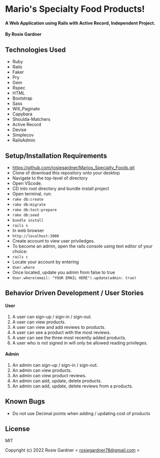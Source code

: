 # Mario's Specialty Food Products!

#### A Web Application using Rails with Active Record, Independent Project.

#### By Rosie Gardner

## Technologies Used

* Ruby
* Rails
* Faker
* Pry
* Gem
* Rspec
* HTML
* Bootstrap
* Sass
* Will_Paginate
* Capybara
* Shoulda-Matchers
* Active Record
* Devise
* Simplecov
* RailsAdmin


## Setup/Installation Requirements

* https://github.com/rosiegardner/Marios_Specialty_Foods.git
* Clone of download this repository onto your desktop
* Navigate to the top-level of directory
* Open VScode.
* CD into root directory and bundle install project
* Open terminal, run: 
* `rake db:create`
* `rake db:migrate`
* `rake db:test:prepare`
* `rake db:seed`
* `bundle install`
* `rails s`
* In web browser
* `http://localhost:3000`
* Create account to view user priviledges.
* To become an admin, open the rails console using text editor of your choice:
* `rails c`
* Locate your account by entering 
* `User.where`
* Once located, update you admin from false to true
* `User.where(email: "YOUR EMAIL HERE").update(admin: true)` 


## Behavior Driven Development / User Stories

#### User
1) A user can sign-up / sign-in / sign-out.
2) A user can view products.
3) A user can view and add reviews to products.
4) A user can see a product with the most reviews.
5) A user can see the three most recently added products.
6) A user who is not signed in will only be allowed reading privileges.

#### Admin
1) An admin can sign-up / sign-in / sign-out.
2) An admin can view products.
3) An admin can view product reviews.
4) An admin can add, update, delete products.
5) An admin can add, update, delete reviews from a products.


## Known Bugs

* Do not use Decimal points when adding / updating cost of products

## License

MIT

Copyright (c) 2022 Rosie Gardner < rosiegardner78@gmail.com >